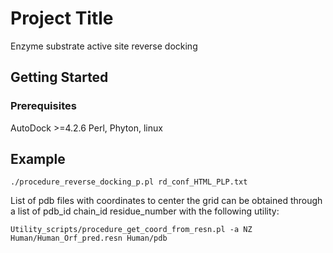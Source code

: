 # Project Title

Enzyme substrate active site reverse docking

## Getting Started


### Prerequisites

AutoDock >=4.2.6
Perl, Phyton, linux

## Example

```
./procedure_reverse_docking_p.pl rd_conf_HTML_PLP.txt
```

List of pdb files with coordinates to center the grid can be obtained through a list of pdb_id chain_id  residue_number
with the following utility:

```
Utility_scripts/procedure_get_coord_from_resn.pl -a NZ Human/Human_Orf_pred.resn Human/pdb
```

